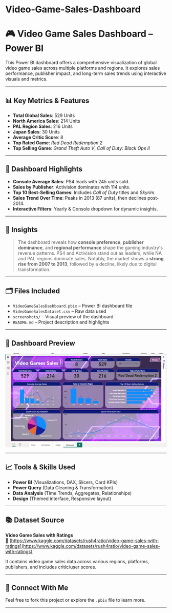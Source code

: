 # Video-Game-Sales-Dashboard
# 🎮 Video Game Sales Dashboard – Power BI

This Power BI dashboard offers a comprehensive visualization of global video game sales across multiple platforms and regions. It explores sales performance, publisher impact, and long-term sales trends using interactive visuals and metrics.

---

## 📊 Key Metrics & Features

- **Total Global Sales**: 529 Units
- **North America Sales**: 214 Units
- **PAL Region Sales**: 216 Units
- **Japan Sales**: 30 Units
- **Average Critic Score**: 8
- **Top Rated Game**: *Red Dead Redemption 2*
- **Top Selling Game**: *Grand Theft Auto V*, *Call of Duty: Black Ops II*

---

## 📌 Dashboard Highlights

- **Console Average Sales**: PS4 leads with 245 units sold.
- **Sales by Publisher**: Activision dominates with 114 units.
- **Top 10 Best-Selling Games**: Includes *Call of Duty* titles and *Skyrim*.
- **Sales Trend Over Time**: Peaks in 2013 (87 units), then declines post-2014.
- **Interactive Filters**: Yearly & Console dropdown for dynamic insights.

---

## 📍 Insights

> The dashboard reveals how **console preference**, **publisher dominance**, and **regional performance** shape the gaming industry's revenue patterns. PS4 and Activision stand out as leaders, while NA and PAL regions dominate sales. Notably, the market shows a **strong rise from 2007 to 2013**, followed by a decline, likely due to digital transformation.

---

## 🗂️ Files Included

- `VideoGameSalesDashboard.pbix` – Power BI dashboard file  
- `VideoGameSalesDataset.csv` – Raw data used  
- `screenshots/` – Visual preview of the dashboard  
- `README.md` – Project description and highlights  

---

## 📸 Dashboard Preview

![Dashboard](https://github.com/Yuvi2111/Video-Game-Sales-Dashboard/blob/main/powerbi%20project/Screenshot%202025-07-07%20165814.png)

---

## 📈 Tools & Skills Used

- **Power BI** (Visualizations, DAX, Slicers, Card KPIs)
- **Power Query** (Data Cleaning & Transformation)
- **Data Analysis** (Time Trends, Aggregates, Relationships)
- **Design** (Themed interface, Responsive layout)

---

## 📚 Dataset Source

**Video Game Sales with Ratings**  
🔗 [https://www.kaggle.com/datasets/rush4ratio/video-game-sales-with-ratings](https://www.kaggle.com/datasets/rush4ratio/video-game-sales-with-ratings)

It contains video game sales data across various regions, platforms, publishers, and includes critic/user scores.

---

## 🔗 Connect With Me

Feel free to fork this project or explore the `.pbix` file to learn more.

---

